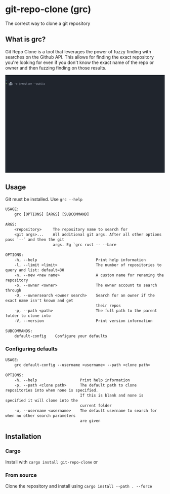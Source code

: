 # git-repo-clone (grc)

The correct way to clone a git repository

## What is grc?

Git Repo Clone is a tool that leverages the power of fuzzy finding with searches
on the Github API. This allows for finding the exact repository you're looking
for even if you don't know the exact name of the repo or owner and then fuzzing
finding on those results.

![grc-gif](images/grc-gif-v0.1.2.gif)

## Usage

Git must be installed. Use `grc --help`
```
USAGE:
    grc [OPTIONS] [ARGS] [SUBCOMMAND]

ARGS:
    <repository>     The repository name to search for
    <git args>...    All additional git args. After all other options pass `--` and then the git
                     args. Eg `grc rust -- --bare

OPTIONS:
    -h, --help                          Print help information
    -l, --limit <limit>                 The number of repositories to query and list: default=30
    -n, --new <new name>                A custom name for renaming the repository
    -o, --owner <owner>                 The owner account to search through
    -O, --ownersearch <owner search>    Search for an owner if the exact name isn't known and get
                                        their repos
    -p, --path <path>                   The full path to the parent folder to clone into
    -V, --version                       Print version information

SUBCOMMANDS:
    default-config    Configure your defaults
```

### Configuring defaults

```
USAGE:
    grc default-config --username <username> --path <clone path>

OPTIONS:
    -h, --help                   Print help information
    -p, --path <clone path>      The default path to clone repositories into when none is specified.
                                 If this is blank and none is specified it will clone into the
                                 current folder
    -u, --username <username>    The default username to search for when no other search parameters
                                 are given
```

## Installation

### Cargo

Install with `cargo install git-repo-clone` or

### From source

Clone the repository and install using ```cargo install --path . --force```

